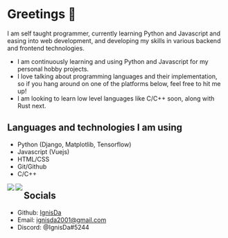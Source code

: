 # Greetings 👋

I am self taught programmer, currently learning Python and Javascript and
easing into web development, and developing my skills in various backend and
frontend technologies.

- I am continuously learning and using Python and Javascript for my personal
  hobby projects.
- I love talking about programming languages and their implementation, so if
  you hang around on one of the platforms below, feel free to hit me up!
- I am looking to learn low level languages like C/C++ soon, along with Rust
  next.

## Languages and technologies I am using

- Python (Django, Matplotlib, Tensorflow)
- Javascript (Vuejs)
- HTML/CSS
- Git/Github
- C/C++

<img align="left" src="https://github-readme-stats.vercel.app/api?username=IgnisDa&count_private=true&theme=dark"/>

<img align="left" src="https://github-readme-stats.vercel.app/api/top-langs/?username=IgnisDa&theme=dark&layout=compact"/>

## Socials

- Github: [IgnisDa](https://github.com/IgnisDa/)
- Email: ignisda2001@gmail.com
- Discord: @IgnisDa#5244
